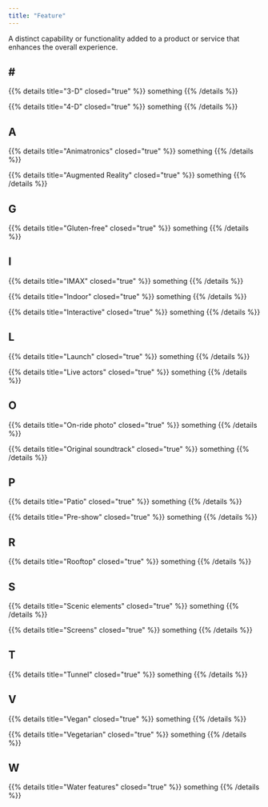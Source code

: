 ```yaml
---
title: "Feature"
---
```


A distinct capability or functionality added to a product or service that enhances the overall experience.

## # #

{{% details title="3-D" closed="true" %}}
something
{{% /details %}}

{{% details title="4-D" closed="true" %}}
something
{{% /details %}}

## A

{{% details title="Animatronics" closed="true" %}}
something
{{% /details %}}

{{% details title="Augmented Reality" closed="true" %}}
something
{{% /details %}}

## G

{{% details title="Gluten-free" closed="true" %}}
something
{{% /details %}}

## I

{{% details title="IMAX" closed="true" %}}
something
{{% /details %}}

{{% details title="Indoor" closed="true" %}}
something
{{% /details %}}

{{% details title="Interactive" closed="true" %}}
something
{{% /details %}}

## L

{{% details title="Launch" closed="true" %}}
something
{{% /details %}}

{{% details title="Live actors" closed="true" %}}
something
{{% /details %}}

## O

{{% details title="On-ride photo" closed="true" %}}
something
{{% /details %}}

{{% details title="Original soundtrack" closed="true" %}}
something
{{% /details %}}

## P

{{% details title="Patio" closed="true" %}}
something
{{% /details %}}

{{% details title="Pre-show" closed="true" %}}
something
{{% /details %}}

## R

{{% details title="Rooftop" closed="true" %}}
something
{{% /details %}}

## S

{{% details title="Scenic elements" closed="true" %}}
something
{{% /details %}}

{{% details title="Screens" closed="true" %}}
something
{{% /details %}}

## T

{{% details title="Tunnel" closed="true" %}}
something
{{% /details %}}

## V

{{% details title="Vegan" closed="true" %}}
something
{{% /details %}}

{{% details title="Vegetarian" closed="true" %}}
something
{{% /details %}}

## W

{{% details title="Water features" closed="true" %}}
something
{{% /details %}}